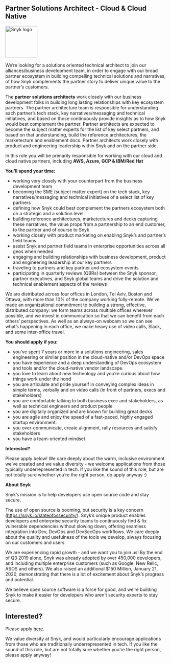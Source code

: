 Partner Solutions Architect - Cloud & Cloud Native
---

<img src="https://res.cloudinary.com/snyk/image/upload/v1537345894/press-kit/brand/logo-black.png" width="100" alt="Snyk logo" />

<p><span style="font-weight: 400;">We’re looking for a solutions oriented technical architect to join our alliances/business development team, in order to engage with our broad partner ecosystem in building compelling technical solutions and narratives, of how Snyk complements the partner story to deliver unique value to the partner’s customers.</span></p>
<p><span style="font-weight: 400;">The <strong>partner solutions architects</strong> work closely with our business development folks in building long lasting relationships with key ecosystem partners. The partner architecture team is responsible for understanding each partner’s tech stack, key narratives/messaging and technical initiatives, and based on those continuously provide insights as to how Snyk would best complement the partner. Partner architects are expected to become the subject matter experts for the list of key select partners, and based on that understanding, build the reference architectures, the marketecture and enablement docs. Partner architects work closely with product and engineering leadership within Snyk and on the partner side. </span></p>
<p><span style="font-weight: 400;">In this role you will be primarily responsible for working with our cloud and cloud native partners, including </span><strong>AWS, Azure, GCP &amp; IBM/Red Hat</strong></p>
<p><strong>You’ll spend your time:</strong></p>
<ul>
<li><span style="font-weight: 400;">working very closely with your counterpart from the business development team</span></li>
<li><span style="font-weight: 400;">becoming the SME (subject matter expert) on the tech stack, key narratives/messaging and technical initiatives of a select list of key partners</span></li>
<li><span style="font-weight: 400;">defining how Snyk could best complement the partners ecosystem both on a strategic and a solution level</span></li>
<li><span style="font-weight: 400;">building reference architectures, marketectures and decks capturing these narratives, the value props from a partnership to an end customer, to the partner and of course to Snyk</span></li>
<li><span style="font-weight: 400;">working closely with product marketing on enabling Snyk’s and partner’s field teams</span></li>
<li><span style="font-weight: 400;">assist Snyk and partner field teams in enterprise opportunities across all geos when needed</span></li>
<li><span style="font-weight: 400;">engaging and building relationships with business development, product and engineering leadership at our key partners</span></li>
<li><span style="font-weight: 400;">traveling to partners and key partner and ecosystem events</span></li>
<li><span style="font-weight: 400;">participating in quarterly reviews (QBRs) between the Snyk sponsor, partner executives, and Snyk global teams and drive the solution and technical enablement aspects of the reviews</span></li>
</ul>
<p><span style="font-weight: 400;">We are distributed across four offices in London, Tel Aviv, Boston and Ottawa, with more than 10% of the company working fully-remote. We’ve made an organizational commitment to building a strong, effective, distributed company: we form teams across multiple offices wherever possible, and we invest in communication so that we can benefit from each others’ perspectives. As well as an always-on webcam so we can see what’s happening in each office, we make heavy use of video calls, Slack, and some inter-office travel.</span></p>
<p><strong>You should apply if you:</strong></p>
<ul>
<li style="font-weight: 400;"><span style="font-weight: 400;">you’ve spent 7 years or more in a solutions engineering, sales engineering or similar position in the cloud-native and/or DevOps space</span></li>
<li style="font-weight: 400;"><span style="font-weight: 400;">you have experience and a deep understanding of DevOps ecosystem and tools and/or the cloud-native vendor landscape.</span></li>
<li style="font-weight: 400;"><span style="font-weight: 400;">you love to learn about new technology and you’re curious about how things work under the hood</span></li>
<li style="font-weight: 400;"><span style="font-weight: 400;">you are articulate and pride yourself in conveying complex ideas in simple terms, verbally and on video calls (in front of partners, execs and stakeholders)</span></li>
<li style="font-weight: 400;"><span style="font-weight: 400;">you are comfortable talking to both business exec and stakeholders, as well as technical engineers and product people</span></li>
<li style="font-weight: 400;"><span style="font-weight: 400;">you are digitally organized and are known for building great decks</span></li>
<li style="font-weight: 400;"><span style="font-weight: 400;">you are agile and enjoy the speed of a fast-paced, highly engaged startup environment.</span></li>
<li style="font-weight: 400;"><span style="font-weight: 400;">you over-communicate, create alignment, rally resources and satisfy stakeholders</span></li>
<li style="font-weight: 400;"><span style="font-weight: 400;">you have a team-oriented mindset</span></li>
</ul>
<p><strong>Interested?</strong></p>
<p><span style="font-weight: 400;">Please apply below! We care deeply about the warm, inclusive environment we’ve created and we value diversity - we welcome applications from those typically underrepresented in tech. If you like the sound of this role, but are not totally sure whether you’re the right person, do apply anyway :)</span></p>
<p><strong>About Snyk</strong></p>
<p><span style="font-weight: 400;">Snyk’s mission is to help developers use open source code and stay secure. </span></p>
<p><span style="font-weight: 400;">The use of open source is booming, but security is a key concern (</span><a href="https://snyk.io/stateofossecurity/"><span style="font-weight: 400;">https://snyk.io/stateofossecurity/</span></a><span style="font-weight: 400;">). Snyk’s unique product enables developers and enterprise security teams to continuously find &amp; fix vulnerable dependencies without slowing down, offering seamless integration into Dev, DevOps and DevSecOps workflows. </span><span style="font-weight: 400;">We care deeply about the quality and usefulness of the tools we develop, always focusing on our customers and users. </span></p>
<p><span style="font-weight: 400;">We are experiencing rapid growth - and we want you to join us! By the end of Q3 2019 alone, Snyk was already adopted by over 450,000 developers, and including multiple enterprise customers (such as Google, New Relic, ASOS and others). </span><span style="font-weight: 400;">We also raised an additional $150 Million, January 21, 2020</span><span style="font-weight: 400;">, demonstrating that there is a lot of excitement about Snyk’s progress and potential</span><span style="font-weight: 400;">.</span></p>
<p><span style="font-weight: 400;">We believe open source software is a force for good, and we’re building Snyk to make it easier for developers who aren’t security experts to stay secure.</span></p>

Interested?
---

Please apply [here](https://boards.greenhouse.io/snyk/jobs/4617037002#app).

We value diversity at Snyk, and would particularly encourage applications from those who are traditionally underrepresented in tech.
If you like the sound of this role, but are not totally sure whether you’re the right person, please apply anyway!
